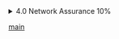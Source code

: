 <details>
  <summary>
    4.0 Network Assurance 10%    
  </summary>

4.1 Diagnose network problems using tools such as debugs, conditional debugs, traceroute, ping, SNMP, and syslog

4.2 Configure and verify [Flexible NetFlow](../network-assurance/labs/netflow/README.md)

4.3 Configure SPAN/RSPAN/ERSPAN

4.4 Configure and verify IPSLA

4.5 Describe Cisco DNA Center workflows to apply network configuration, monitoring, and management

4.6 Configure and verify NETCONF and RESTCONF
</details> 

[main](../README.md)  

